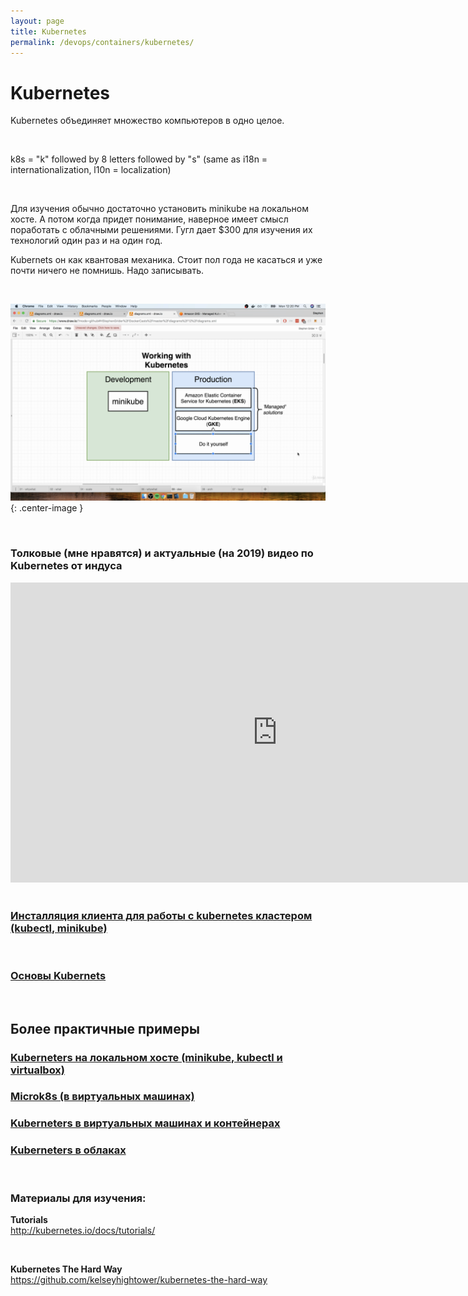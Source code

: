 ```yaml
---
layout: page
title: Kubernetes
permalink: /devops/containers/kubernetes/
---
```


# Kubernetes

Kubernetes объединяет множество компьютеров в одно целое.

<br/>

k8s = "k" followed by 8 letters followed by "s" (same as i18n = internationalization, l10n = localization)

<br/>

Для изучения обычно достаточно установить minikube на локальном хосте. А потом когда придет понимание, наверное имеет смысл поработать с облачными решениями. Гугл дает \$300 для изучения их технологий один раз и на один год.

Kubernets он как квантовая механика. Стоит пол года не касаться и уже почти ничего не помнишь. Надо записывать.


<br/>

![working with kubernetes](/img/devops/containers/kubernetes/working-with-kubernetes.png "working with kubernetes"){: .center-image }

<br/>

### Толковые (мне нравятся) и актуальные (на 2019) видео по Kubernetes от индуса

<div align="center">
    <iframe width="853" height="480" src="https://www.youtube.com/embed/YzaYqxW0wGs" frameborder="0" allow="accelerometer; autoplay; encrypted-media; gyroscope; picture-in-picture" allowfullscreen></iframe>
</div>


<br/>

### [Инсталляция клиента для работы с kubernetes кластером (kubectl, minikube)](/devops/containers/kubernetes/install/)

<br/>

### [Основы Kubernets](/devops/containers/kubernetes/basics/)

<br/>

## Более практичные примеры

### [Kuberneters на локальном хосте (minikube, kubectl и virtualbox)](/devops/containers/kubernetes/minikube/)

### [Microk8s (в виртуальных машинах)](/devops/containers/kubernetes/microk8s/)

### [Kuberneters в виртуальных машинах и контейнерах](/devops/containers/kubernetes/kubeadm/)

### [Kuberneters в облаках](/devops/containers/kubernetes/clouds/)

<br/>

### Материалы для изучения:

**Tutorials**  
http://kubernetes.io/docs/tutorials/

<br/>

**Kubernetes The Hard Way**  
https://github.com/kelseyhightower/kubernetes-the-hard-way
